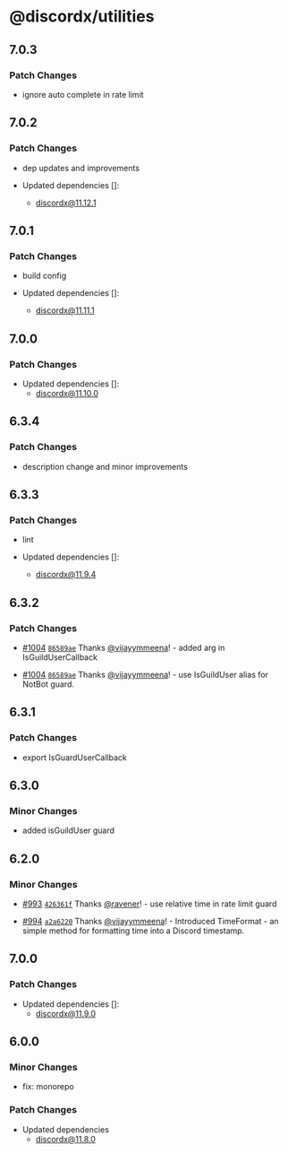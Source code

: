 # @discordx/utilities

## 7.0.3

### Patch Changes

- ignore auto complete in rate limit

## 7.0.2

### Patch Changes

- dep updates and improvements

- Updated dependencies []:
  - discordx@11.12.1

## 7.0.1

### Patch Changes

- build config

- Updated dependencies []:
  - discordx@11.11.1

## 7.0.0

### Patch Changes

- Updated dependencies []:
  - discordx@11.10.0

## 6.3.4

### Patch Changes

- description change and minor improvements

## 6.3.3

### Patch Changes

- lint

- Updated dependencies []:
  - discordx@11.9.4

## 6.3.2

### Patch Changes

- [#1004](https://github.com/discordx-ts/discordx/pull/1004) [`86589ae`](https://github.com/discordx-ts/discordx/commit/86589aefede05ee5df66658f946bd53d3cf78112) Thanks [@vijayymmeena](https://github.com/vijayymmeena)! - added arg in IsGuildUserCallback

- [#1004](https://github.com/discordx-ts/discordx/pull/1004) [`86589ae`](https://github.com/discordx-ts/discordx/commit/86589aefede05ee5df66658f946bd53d3cf78112) Thanks [@vijayymmeena](https://github.com/vijayymmeena)! - use IsGuildUser alias for NotBot guard.

## 6.3.1

### Patch Changes

- export IsGuardUserCallback

## 6.3.0

### Minor Changes

- added isGuildUser guard

## 6.2.0

### Minor Changes

- [#993](https://github.com/discordx-ts/discordx/pull/993) [`426361f`](https://github.com/discordx-ts/discordx/commit/426361f83dd6ece56cd6077d5f19386f35c721f2) Thanks [@ravener](https://github.com/ravener)! - use relative time in rate limit guard

- [#994](https://github.com/discordx-ts/discordx/pull/994) [`a2a6220`](https://github.com/discordx-ts/discordx/commit/a2a6220a022c784617dea78da4cd1c8e9e94841a) Thanks [@vijayymmeena](https://github.com/vijayymmeena)! - Introduced TimeFormat - an simple method for formatting time into a Discord timestamp.

## 7.0.0

### Patch Changes

- Updated dependencies []:
  - discordx@11.9.0

## 6.0.0

### Minor Changes

- fix: monorepo

### Patch Changes

- Updated dependencies
  - discordx@11.8.0
